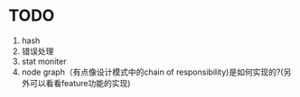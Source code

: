 # TODO
1. hash
2. 错误处理
3. stat moniter
4. node graph（有点像设计模式中的chain of responsibility)是如何实现的?(另外可以看看feature功能的实现)